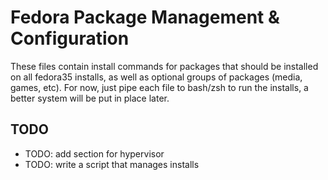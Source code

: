 
# Fedora Package Management & Configuration

These files contain install commands for packages that should be installed on all fedora35 installs, as well as optional groups of packages (media, games, etc). For now, just pipe each file to bash/zsh to run the installs, a better system will be put in place later. 

## TODO
- TODO: add section for hypervisor
- TODO: write a script that manages installs
